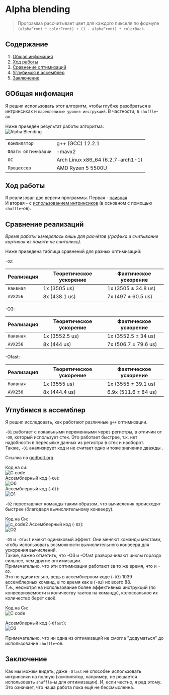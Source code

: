 # Alpha blending
> Программа рассчитывает цвет для каждого пикселя по формуле `(alphaFront * colorFront) + (1 - alphaFront) * colorBack`.

## Содержание
1. [Общая инфомация](#general)
2. [Ход работы](#progress)
3. [Сравнение оптимизаций](#compare)
4. [Углубимся в ассемблер](#assemble)
5. [Заключение](#conclusion)

## GОбщая инфомация <a name="general"></a>

Я решил использовать этот алгоритм, чтобы глубже разобраться в интринсиках и `пареллелизме уровня инструкций`. В частности, в `shuffle`-ах. 

Ниже приведён результат работы алгоритма:\
![Alpha Blending](https://github.com/ThreadJava800/AlphaBlending/blob/main/readmepics/result.png)

|  |  |
| --- | --- |
| `Компилятор` | g++ (GCC) 12.2.1 |
| `Флаги оптимизации` | -mavx2
| `ОС` | Arch Linux x86_64 (6.2.7-arch1-1)|
| `Процессор` | AMD Ryzen 5 5500U

## Ход работы <a name="progress"></a>

Я реализовал две версии программы. Первая - [наивная](https://github.com/ThreadJava800/AlphaBlending/blob/main/naive.cpp)\
И вторая - с [использованием интринсиков](https://github.com/ThreadJava800/AlphaBlending/blob/main/optim1.cpp) (в основном с помощью `shuffle`-ов).

## Сравнение реализаций <a name="compare"></a>

*Время работы измерялось лишь для расчётов (графика и считывание картинок из памяти не считались).*

Ниже приведена таблица сравнений для разных оптимизаций:

`-O2`:

| Реализация | Теоретическое ускорение | Фактическое ускорение |
| --- | --- | --- |
| `Наивная` | 1x (3505 us) | 1x (3505 ± 34.8 us) |
| `AVX256` | 8x (438.1 us) | 7x (497 ± 60.5 us) |

-O3:

| Реализация | Теоретическое ускорение | Фактическое ускорение |
| --- | --- | --- |
| `Наивная` | 1x (3552.5 us) | 1x (3552.5 ± 34 us) |
| `AVX256` | 8x (444 us) | 7x (506.7 ± 79.6 us) |

-Ofast:

| Реализация | Теоретическое ускорение | Фактическое ускорение |
| --- | --- | --- |
| `Наивная` | 1x (3555 us) | 1x (3555 ± 39.1 us) |
| `AVX256` | 8x (444.4 us) | 6.9x (511.6 ± 84 us) |

## Углубимся в ассемблер <a name="assemble"></a>
Я решил исследовать, как работают различные `g++` оптимизации.

`-O1` работает с локальными переменными через регистры, в отличии от `-O0`, который использует стек.
Это работает быстрее, т.к. нет надобности в пересылке данных из регистра в стек и наоборот.\
Также, `-O1` анализирует код и не считает одно и тоже значение дважды .

Ссылка на [godbolt.org](https://godbolt.org/z/eoa9Kc49v).

Код на си:\
![C code](https://github.com/ThreadJava800/AlphaBlending/blob/main/readmepics/c_code.png)\
Ассемблерный код (`-O0`):\
![O0](https://github.com/ThreadJava800/AlphaBlending/blob/main/readmepics/o0.png)\
Ассемблерный код (`-O1`):\
![O1](https://github.com/ThreadJava800/AlphaBlending/blob/main/readmepics/o1.png)

`-O2` переставляет команды таким образом, что вычисления происходят быстрее (благодаря вычислительному конвееру). 

Код на Си:\
![c_code2](https://github.com/ThreadJava800/AlphaBlending/blob/main/readmepics/c_code2.png)
Ассемблерный код (`-O2`):\
![O2](https://github.com/ThreadJava800/AlphaBlending/blob/main/readmepics/o2.png)

`-O3` и `-Ofast` имеют одинаковый эффект.
Они меняют команды местами, чтобы использовать возможности вычислительного конвеера для ускорения вычислений.\
Также, важно отметить, что -O3 и -Ofast разворачивают циклы гораздо сильнее, чем другие оптимизации.\
Примечательно, что эти оптимизации работают за то же время, что и `-O2`.\
Это не удивительно, ведь в ассемблерном коде (`-O3`) 1039 ассемблерных команд, в то время как в (`-O2`) их всего 88.\
Т.е., несмотря на использование более эффективных инструкций (по конвееризуемости и количеству тактов на команду), колоссальное их количество берёт своё.

Код на Си:\
![C code](https://github.com/ThreadJava800/AlphaBlending/blob/main/readmepics/c_code3.png)

Ассемблерный код (`-Ofast`):\
![O3](https://github.com/ThreadJava800/AlphaBlending/blob/main/readmepics/o3.png)

Примечательно, что ни одна из оптимизаций не смогла "додуматься" до использование `shuffle`-ов.

## Заключение <a name="conclusion"></a>
Как мы можем видеть, даже `-Ofast` не способен использовать интринсики на полную (компилятор, например, не решается использовать `shuffle`-ы для оптимизации). И, если честно, я рад этому. Это означает, что наша работа пока ещё не бессмысленна.